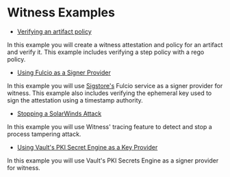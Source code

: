 # Witness Examples

- [Verifying an artifact policy](/keypair/README.md)

In this example you will create a witness attestation and policy for an artifact and verify it.  This example includes verifying a step policy with a rego policy.

- [Using Fulcio as a Signer Provider](keyless-fulcio/README.md)

In this example you will use [Sigstore's](https://sigstore.dev) Fulcio service as a signer provider for witness.  This example also includes verifying the ephemeral key used to sign the attestation using a timestamp authority.

- [Stopping a SolarWinds Attack](solarwinds/README.md)

In this example you will use Witness' tracing feature to detect and stop a process tampering attack.

- [Using Vault's PKI Secret Engine as a Key Provider](vault-pki/README.md)

In this example you will use Vault's PKI Secrets Engine as a signer provider for witness.